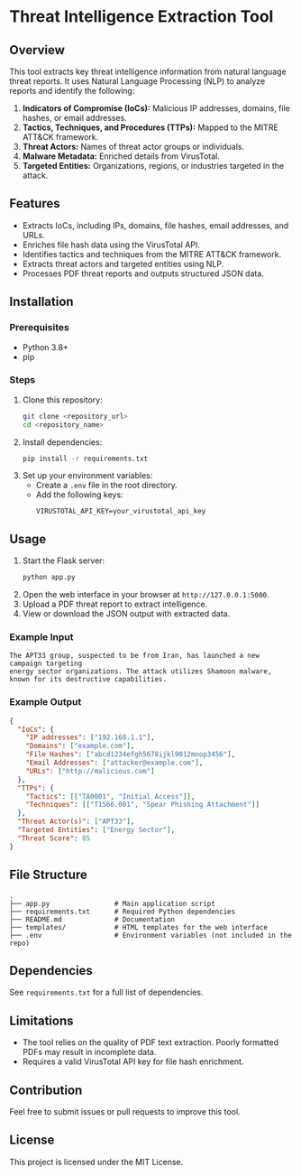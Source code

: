 # Threat Intelligence Extraction Tool

## Overview
This tool extracts key threat intelligence information from natural language threat reports. It uses Natural Language Processing (NLP) to analyze reports and identify the following:

1. **Indicators of Compromise (IoCs):** Malicious IP addresses, domains, file hashes, or email addresses.
2. **Tactics, Techniques, and Procedures (TTPs):** Mapped to the MITRE ATT&CK framework.
3. **Threat Actors:** Names of threat actor groups or individuals.
4. **Malware Metadata:** Enriched details from VirusTotal.
5. **Targeted Entities:** Organizations, regions, or industries targeted in the attack.

## Features
- Extracts IoCs, including IPs, domains, file hashes, email addresses, and URLs.
- Enriches file hash data using the VirusTotal API.
- Identifies tactics and techniques from the MITRE ATT&CK framework.
- Extracts threat actors and targeted entities using NLP.
- Processes PDF threat reports and outputs structured JSON data.

## Installation

### Prerequisites
- Python 3.8+
- pip

### Steps
1. Clone this repository:
    ```bash
    git clone <repository_url>
    cd <repository_name>
    ```
2. Install dependencies:
    ```bash
    pip install -r requirements.txt
    ```
3. Set up your environment variables:
   - Create a `.env` file in the root directory.
   - Add the following keys:
     ```plaintext
     VIRUSTOTAL_API_KEY=your_virustotal_api_key
     ```

## Usage
1. Start the Flask server:
    ```bash
    python app.py
    ```
2. Open the web interface in your browser at `http://127.0.0.1:5000`.
3. Upload a PDF threat report to extract intelligence.
4. View or download the JSON output with extracted data.

### Example Input
```plaintext
The APT33 group, suspected to be from Iran, has launched a new campaign targeting
energy sector organizations. The attack utilizes Shamoon malware, known for its destructive capabilities.
```

### Example Output
```json
{
  "IoCs": {
    "IP addresses": ["192.168.1.1"],
    "Domains": ["example.com"],
    "File Hashes": ["abcd1234efgh5678ijkl9012mnop3456"],
    "Email Addresses": ["attacker@example.com"],
    "URLs": ["http://malicious.com"]
  },
  "TTPs": {
    "Tactics": [["TA0001", "Initial Access"]],
    "Techniques": [["T1566.001", "Spear Phishing Attachment"]]
  },
  "Threat Actor(s)": ["APT33"],
  "Targeted Entities": ["Energy Sector"],
  "Threat Score": 85
}
```

## File Structure
```
.
├── app.py                # Main application script
├── requirements.txt      # Required Python dependencies
├── README.md             # Documentation
├── templates/            # HTML templates for the web interface
├── .env                  # Environment variables (not included in the repo)
```

## Dependencies
See `requirements.txt` for a full list of dependencies.

## Limitations
- The tool relies on the quality of PDF text extraction. Poorly formatted PDFs may result in incomplete data.
- Requires a valid VirusTotal API key for file hash enrichment.

## Contribution
Feel free to submit issues or pull requests to improve this tool.

## License
This project is licensed under the MIT License.
